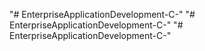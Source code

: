 "# EnterpriseApplicationDevelopment-C-" 
"# EnterpriseApplicationDevelopment-C-" 
"# EnterpriseApplicationDevelopment-C-" 
